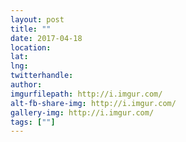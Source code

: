 ```yaml
---
layout: post
title: ""
date: 2017-04-18
location: 
lat: 
lng: 
twitterhandle: 
author: 
imgurfilepath: http://i.imgur.com/
alt-fb-share-img: http://i.imgur.com/
gallery-img: http://i.imgur.com/
tags: [""]
---
```

	

